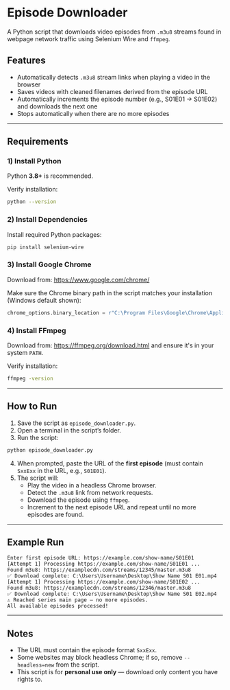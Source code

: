 # Episode Downloader

A Python script that downloads video episodes from `.m3u8` streams found in webpage network traffic using Selenium Wire and `ffmpeg`.

## Features
- Automatically detects `.m3u8` stream links when playing a video in the browser
- Saves videos with cleaned filenames derived from the episode URL
- Automatically increments the episode number (e.g., S01E01 → S01E02) and downloads the next one
- Stops automatically when there are no more episodes

---

## Requirements

### 1) Install Python
Python **3.8+** is recommended.

Verify installation:
```bash
python --version
```

### 2) Install Dependencies
Install required Python packages:
```bash
pip install selenium-wire
```

### 3) Install Google Chrome
Download from: <https://www.google.com/chrome/>

Make sure the Chrome binary path in the script matches your installation (Windows default shown):
```python
chrome_options.binary_location = r"C:\Program Files\Google\Chrome\Application\chrome.exe"
```

### 4) Install FFmpeg
Download from: <https://ffmpeg.org/download.html> and ensure it's in your system `PATH`.

Verify installation:
```bash
ffmpeg -version
```

---

## How to Run

1. Save the script as `episode_downloader.py`.
2. Open a terminal in the script’s folder.
3. Run the script:
```bash
python episode_downloader.py
```
4. When prompted, paste the URL of the **first episode** (must contain `SxxExx` in the URL, e.g., `S01E01`).
5. The script will:
   - Play the video in a headless Chrome browser.
   - Detect the `.m3u8` link from network requests.
   - Download the episode using `ffmpeg`.
   - Increment to the next episode URL and repeat until no more episodes are found.

---

## Example Run
```text
Enter first episode URL: https://example.com/show-name/S01E01
[Attempt 1] Processing https://example.com/show-name/S01E01 ...
Found m3u8: https://examplecdn.com/streams/12345/master.m3u8
✅ Download complete: C:\Users\Username\Desktop\Show Name S01 E01.mp4
[Attempt 1] Processing https://example.com/show-name/S01E02 ...
Found m3u8: https://examplecdn.com/streams/12346/master.m3u8
✅ Download complete: C:\Users\Username\Desktop\Show Name S01 E02.mp4
⚠ Reached series main page — no more episodes.
All available episodes processed!
```

---

## Notes
- The URL must contain the episode format `SxxExx`.
- Some websites may block headless Chrome; if so, remove `--headless=new` from the script.
- This script is for **personal use only** — download only content you have rights to.
